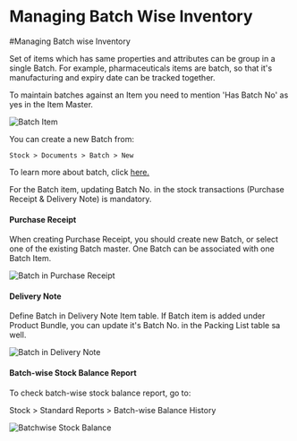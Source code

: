 # Managing Batch Wise Inventory

#Managing Batch wise Inventory

Set of items which has same properties and attributes can be group in a single Batch. For example, pharmaceuticals  items are batch, so that it's manufacturing and expiry date can be tracked together. 

To maintain batches against an Item you need to mention 'Has Batch No' as yes in the Item Master. 

<img alt="Batch Item" class="screenshot" src="/docs/assets/img/articles/batchwise-stock-1.png">

You can create a new Batch from:

`Stock > Documents > Batch > New`

To learn more about batch, click [here.](/docs/user/manual/en/stock/batch.html)

For the Batch item, updating Batch No. in the stock transactions (Purchase Receipt & Delivery Note) is mandatory.

#### Purchase Receipt

When creating Purchase Receipt, you should create new Batch, or select one of the existing Batch master. One Batch can be associated with one Batch Item.

<img alt="Batch in Purchase Receipt" class="screenshot" src="/docs/assets/img/articles/batchwise-stock-2.png">

#### Delivery Note

Define Batch in Delivery Note Item table. If Batch item is added under Product Bundle, you can update it's Batch No. in the Packing List table sa well.

<img alt="Batch in Delivery Note" class="screenshot" src="/docs/assets/img/articles/batchwise-stock-3.png">

#### Batch-wise Stock Balance Report

To check batch-wise stock balance report, go to:

Stock > Standard Reports > Batch-wise Balance History

<img alt="Batchwise Stock Balance" class="screenshot" src="/docs/assets/img/articles/batchwise-stock-4.png">
